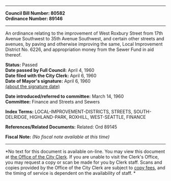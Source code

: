 * * * * *  
  
**Council Bill Number: [](#h0)[](#h2)80582**   
**Ordinance Number: 89146**  
  
* * * * *  
  
An ordinance relating to the improvement of West Roxbury Street from 17th Avenue Southwest to 35th Avenue Southwest, and certain other streets and avenues, by paving and otherwise improving the same, Local Improvement District No. 6226, and appropriation money from the Sewer Fund in aid thereof.  
  
**Status:** Passed   
**Date passed by Full Council:** April 4, 1960   
**Date filed with the City Clerk:** April 6, 1960   
**Date of Mayor's signature:** April 6, 1960   
[(about the signature date)](/~public/approvaldate.htm)   
  
  
**Date introduced/referred to committee:** March 14, 1960   
**Committee:** Finance and Streets and Sewers   
  
**Index Terms:** LOCAL-IMPROVEMENT-DISTRICTS, STREETS, SOUTH-DELRIDGE, HIGHLAND-PARK, ROXHILL, WEST-SEATTLE, FINANCE  
  
**References/Related Documents:** Related: Ord 89145  
  
**Fiscal Note:** *(No fiscal note available at this time)*  
  
* * * * *  
  
*No text for this document is available on-line. You may view this document at [the Office of the City Clerk](http://www.seattle.gov/leg/clerk/contactUs.htm). If you are unable to visit the Clerk's Office, you may request a copy or scan be made for you by Clerk staff. Scans and copies provided by the Office of the City Clerk are subject to [copy fees](http://clerk.seattle.gov/~public/clerkfees.htm), and the timing of service is dependent on the availability of staff. *  
  
  
